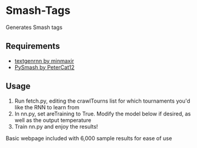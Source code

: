# Smash-Tags
Generates Smash tags 

## Requirements
- [textgenrnn by minmaxir](https://github.com/minimaxir/textgenrnn)
- [PySmash by PeterCat12](https://github.com/PeterCat12/pysmash)

## Usage
1. Run fetch.py, editing the crawlTourns list for which tournaments you'd like the RNN to learn from
2. In nn.py, set areTraining to True. Modify the model below if desired, as well as the output temperature
3. Train nn.py and enjoy the results!

Basic webpage included with 6,000 sample results for ease of use
